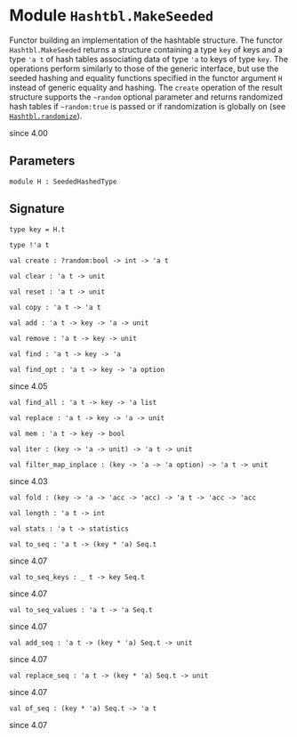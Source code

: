 
# Module `Hashtbl.MakeSeeded`

Functor building an implementation of the hashtable structure. The functor `Hashtbl.MakeSeeded` returns a structure containing a type `key` of keys and a type `'a t` of hash tables associating data of type `'a` to keys of type `key`. The operations perform similarly to those of the generic interface, but use the seeded hashing and equality functions specified in the functor argument `H` instead of generic equality and hashing. The `create` operation of the result structure supports the `~random` optional parameter and returns randomized hash tables if `~random:true` is passed or if randomization is globally on (see [`Hashtbl.randomize`](./Stdlib-Hashtbl.md#val-randomize)).

since 4.00

## Parameters

```
module H : SeededHashedType
```

## Signature

```
type key = H.t
```
```
type !'a t
```
```
val create : ?random:bool -> int -> 'a t
```
```
val clear : 'a t -> unit
```
```
val reset : 'a t -> unit
```
```
val copy : 'a t -> 'a t
```
```
val add : 'a t -> key -> 'a -> unit
```
```
val remove : 'a t -> key -> unit
```
```
val find : 'a t -> key -> 'a
```
```
val find_opt : 'a t -> key -> 'a option
```
since 4.05
```
val find_all : 'a t -> key -> 'a list
```
```
val replace : 'a t -> key -> 'a -> unit
```
```
val mem : 'a t -> key -> bool
```
```
val iter : (key -> 'a -> unit) -> 'a t -> unit
```
```
val filter_map_inplace : (key -> 'a -> 'a option) -> 'a t -> unit
```
since 4.03
```
val fold : (key -> 'a -> 'acc -> 'acc) -> 'a t -> 'acc -> 'acc
```
```
val length : 'a t -> int
```
```
val stats : 'a t -> statistics
```
```
val to_seq : 'a t -> (key * 'a) Seq.t
```
since 4.07
```
val to_seq_keys : _ t -> key Seq.t
```
since 4.07
```
val to_seq_values : 'a t -> 'a Seq.t
```
since 4.07
```
val add_seq : 'a t -> (key * 'a) Seq.t -> unit
```
since 4.07
```
val replace_seq : 'a t -> (key * 'a) Seq.t -> unit
```
since 4.07
```
val of_seq : (key * 'a) Seq.t -> 'a t
```
since 4.07
